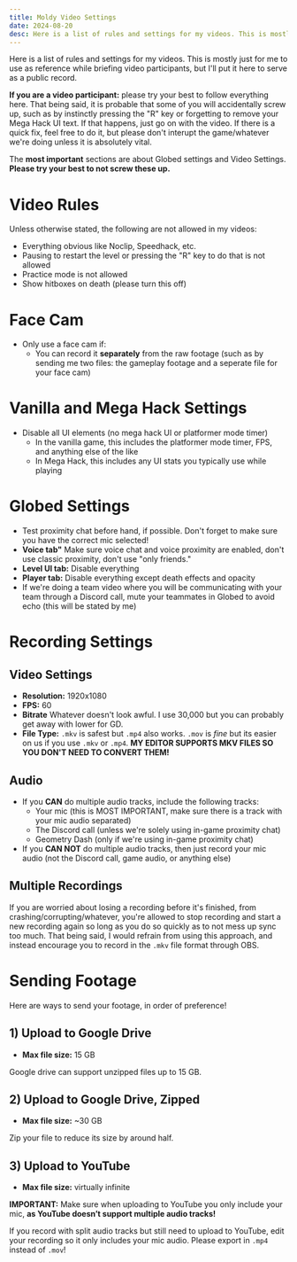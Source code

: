 ```yaml
---
title: Moldy Video Settings
date: 2024-08-20
desc: Here is a list of rules and settings for my videos. This is mostly just for me to use as reference while briefing video participants, but I'll put it here to serve as a public record.
---
```


Here is a list of rules and settings for my videos. This is mostly just for me to use as reference while briefing video participants, but I'll put it here to serve as a public record.

**If you are a video participant:** please try your best to follow everything here. That being said, it is probable that some of you will accidentally screw up, such as by instinctly pressing the "R" key or forgetting to remove your Mega Hack UI text. If that happens, just go on with the video. If there is a quick fix, feel free to do it, but please don't interupt the game/whatever we're doing unless it is absolutely vital.

The **most important** sections are about Globed settings and Video Settings. **Please try your best to not screw these up.**

# Video Rules

Unless otherwise stated, the following are not allowed in my videos:

- Everything obvious like Noclip, Speedhack, etc.
- Pausing to restart the level or pressing the "R" key to do that is not allowed
- Practice mode is not allowed
- Show hitboxes on death (please turn this off)

# Face Cam

- Only use a face cam if:
    - You can record it **separately** from the raw footage (such as by sending me two files: the gameplay footage and a seperate file for your face cam)

# Vanilla and Mega Hack Settings

- Disable all UI elements (no mega hack UI or platformer mode timer)
    - In the vanilla game, this includes the platformer mode timer, FPS, and anything else of the like
    - In Mega Hack, this includes any UI stats you typically use while playing

# Globed Settings

- Test proximity chat before hand, if possible. Don't forget to make sure you have the correct mic selected!
- **Voice tab"** Make sure voice chat and voice proximity are enabled, don't use classic proximity, don't use "only friends."
- **Level UI tab:** Disable everything
- **Player tab:** Disable everything except death effects and opacity
- If we're doing a team video where you will be communicating with your team through a Discord call, mute your teammates in Globed to avoid echo (this will be stated by me)

# Recording Settings

## Video Settings

- **Resolution:** 1920x1080
- **FPS:** 60
- **Bitrate** Whatever doesn't look awful. I use 30,000 but you can probably get away with lower for GD.
- **File Type:** `.mkv` is safest but `.mp4` also works. `.mov` is *fine* but its easier on us if you use `.mkv` or `.mp4`. **MY EDITOR SUPPORTS MKV FILES SO YOU DON'T NEED TO CONVERT THEM!**

## Audio

- If you **CAN** do multiple audio tracks, include the following tracks:
    - Your mic (this is MOST IMPORTANT, make sure there is a track with your mic audio separated)
    - The Discord call (unless we're solely using in-game proximity chat)
    - Geometry Dash (only if we're using in-game proximity chat)
- If you **CAN NOT** do multiple audio tracks, then just record your mic audio (not the Discord call, game audio, or anything else)

## Multiple Recordings

If you are worried about losing a recording before it's finished, from crashing/corrupting/whatever, you're allowed to stop recording and start a new recording again so long as you do so quickly as to not mess up sync too much. That being said, I would refrain from using this approach, and instead encourage you to record in the `.mkv` file format through OBS.

# Sending Footage

Here are ways to send your footage, in order of preference!

## 1) Upload to Google Drive

- **Max file size:** 15 GB

Google drive can support unzipped files up to 15 GB.

## 2) Upload to Google Drive, Zipped

- **Max file size:** ~30 GB

Zip your file to reduce its size by around half.

## 3) Upload to YouTube

- **Max file size:** virtually infinite 

**__IMPORTANT:__** Make sure when uploading to YouTube you only include your mic, **as YouTube doesn’t support multiple audio tracks!**

If you record with split audio tracks but still need to upload to YouTube, edit your recording so it only includes your mic audio. Please export in `.mp4` instead of `.mov`!